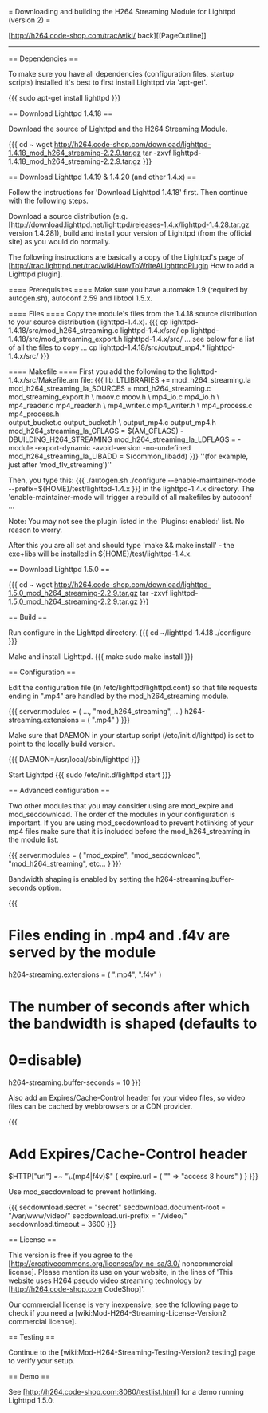 = Downloading and building the H264 Streaming Module for Lighttpd (version 2) =

[http://h264.code-shop.com/trac/wiki/ back][[PageOutline]]

----

== Dependencies ==

To make sure you have all dependencies (configuration files, startup scripts)
installed it's best to first install Lighttpd via 'apt-get'.

{{{ sudo apt-get install lighttpd }}}

== Download Lighttpd 1.4.18 ==

Download the source of Lighttpd and the H264 Streaming Module.

{{{ cd ~ wget
http://h264.code-shop.com/download/lighttpd-1.4.18_mod_h264_streaming-2.2.9.tar.gz
tar -zxvf lighttpd-1.4.18_mod_h264_streaming-2.2.9.tar.gz }}}

== Download Lighttpd 1.4.19 & 1.4.20 (and other 1.4.x) ==

Follow the instructions for 'Download Lighttpd 1.4.18' first. Then continue with
the following steps.

Download a source distribution (e.g.
[http://download.lighttpd.net/lighttpd/releases-1.4.x/lighttpd-1.4.28.tar.gz
version 1.4.28]), build and install your version of Lighttpd (from the official
site) as you would do normally.

The following instructions are basically a copy of the Lighttpd's page of
[http://trac.lighttpd.net/trac/wiki/HowToWriteALighttpdPlugin How to add a
Lighttpd plugin].

==== Prerequisites ==== Make sure you have automake 1.9 (required by
autogen.sh), autoconf 2.59 and libtool 1.5.x.

==== Files ==== Copy the module's files from the 1.4.18 source distribution to
your source distribution (lighttpd-1.4.x).  {{{ cp
lighttpd-1.4.18/src/mod_h264_streaming.c lighttpd-1.4.x/src/ cp
lighttpd-1.4.18/src/mod_streaming_export.h lighttpd-1.4.x/src/ ... see below for
a list of all the files to copy ...  cp lighttpd-1.4.18/src/output_mp4.*
lighttpd-1.4.x/src/ }}}

==== Makefile ==== First you add the following to the
lighttpd-1.4.x/src/Makefile.am file: {{{ lib_LTLIBRARIES +=
mod_h264_streaming.la mod_h264_streaming_la_SOURCES = mod_h264_streaming.c \
mod_streaming_export.h \ moov.c moov.h \ mp4_io.c mp4_io.h \ mp4_reader.c
mp4_reader.h \ mp4_writer.c mp4_writer.h \ mp4_process.c mp4_process.h \
output_bucket.c output_bucket.h \ output_mp4.c output_mp4.h
mod_h264_streaming_la_CFLAGS = $(AM_CFLAGS) -DBUILDING_H264_STREAMING
mod_h264_streaming_la_LDFLAGS = -module -export-dynamic -avoid-version
-no-undefined mod_h264_streaming_la_LIBADD = $(common_libadd) }}} ''(for
example, just after 'mod_flv_streaming')''

Then, you type this: {{{ ./autogen.sh ./configure --enable-maintainer-mode
--prefix=${HOME}/test/lighttpd-1.4.x }}} in the lighttpd-1.4.x directory. The
'enable-maintainer-mode will trigger a rebuild of all makefiles by autoconf ...

Note: You may not see the plugin listed in the 'Plugins: enabled:' list. No
reason to worry.

After this you are all set and should type 'make && make install' - the exe+libs
will be installed in ${HOME}/test/lighttpd-1.4.x.

== Download Lighttpd 1.5.0 ==

{{{ cd ~ wget
http://h264.code-shop.com/download/lighttpd-1.5.0_mod_h264_streaming-2.2.9.tar.gz
tar -zxvf lighttpd-1.5.0_mod_h264_streaming-2.2.9.tar.gz }}}

== Build ==

Run configure in the Lighttpd directory.  {{{ cd ~/lighttpd-1.4.18 ./configure
}}}

Make and install Lighttpd.  {{{ make sudo make install }}}

== Configuration ==

Edit the configuration file (in /etc/lighttpd/lighttpd.conf) so that file
requests ending in ".mp4" are handled by the mod_h264_streaming module.

{{{ server.modules = ( ..., "mod_h264_streaming", ...) h264-streaming.extensions
= ( ".mp4" ) }}}


Make sure that DAEMON in your startup script (/etc/init.d/lighttpd) is set to
point to the locally build version.

{{{ DAEMON=/usr/local/sbin/lighttpd }}}

Start Lighttpd {{{ sudo /etc/init.d/lighttpd start }}}

== Advanced configuration ==

Two other modules that you may consider using are mod_expire and
mod_secdownload. The order of the modules in your configuration is important. If
you are using mod_secdownload to prevent hotlinking of your mp4 files make sure
that it is included before the mod_h264_streaming in the module list.

{{{ server.modules = ( "mod_expire", "mod_secdownload", "mod_h264_streaming",
etc...  } }}}

Bandwidth shaping is enabled by setting the h264-streaming.buffer-seconds
option.

{{{
# Files ending in .mp4 and .f4v are served by the module
h264-streaming.extensions = ( ".mp4", ".f4v" )
# The number of seconds after which the bandwidth is shaped (defaults to
# 0=disable)
h264-streaming.buffer-seconds = 10 }}}

Also add an Expires/Cache-Control header for your video files, so video files
can be cached by webbrowsers or a CDN provider.

{{{
# Add Expires/Cache-Control header
$HTTP["url"] =~ "\.(mp4|f4v)$" { expire.url = ( "" => "access 8 hours" ) } }}}

Use mod_secdownload to prevent hotlinking.

{{{ secdownload.secret          = "secret" secdownload.document-root   =
"/var/www/video/" secdownload.uri-prefix      = "/video/" secdownload.timeout
= 3600 }}}

== License ==

This version is free if you agree to the
[http://creativecommons.org/licenses/by-nc-sa/3.0/ noncommercial license].
Please mention its use on your website, in the lines of 'This website uses H264
pseudo video streaming technology by [http://h264.code-shop.com CodeShop]'.

Our commercial license is very inexpensive, see the following page to check if
you need a [wiki:Mod-H264-Streaming-License-Version2 commercial license].

== Testing ==

Continue to the [wiki:Mod-H264-Streaming-Testing-Version2 testing] page to
verify your setup.

== Demo ==

See [http://h264.code-shop.com:8080/testlist.html] for a demo running Lighttpd
1.5.0.




